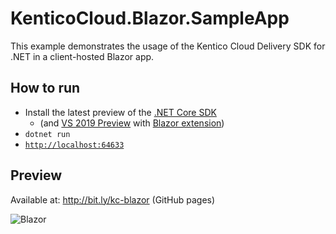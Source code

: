 # KenticoCloud.Blazor.SampleApp
This example demonstrates the usage of the Kentico Cloud Delivery SDK for .NET in a client-hosted Blazor app.

## How to run

- Install the latest preview of the [.NET Core SDK](https://docs.microsoft.com/en-us/aspnet/core/blazor/get-started?view=aspnetcore-3.0&tabs=visual-studio)
  - (and [VS 2019 Preview](https://visualstudio.microsoft.com/vs/preview/) with [Blazor extension](https://marketplace.visualstudio.com/items?itemName=aspnet.blazor))
- `dotnet run`
- [`http://localhost:64633`](http://localhost:64633)

## Preview
Available at: http://bit.ly/kc-blazor (GitHub pages)

![Blazor](https://i.imgur.com/jOLkbgo.png)
